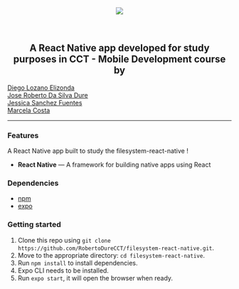 
<!-- <h1 align="center">Github Explorer</h1> -->
<div align="center"><img align="center" src="assets/logo.jpg" /></div>
<br />
<br />


<h2 align="center">A React Native app developed for study purposes in CCT - Mobile Development course by</h2>
<a href="https://github.com/diegoloza94/" >Diego Lozano Elizonda</a>
<br />
<a href="https://github.com/RobertoDureCCT/" >Jose Roberto Da Silva Dure</a>
<br />
<a href="https://github.com/JSancf/" >Jessica Sanchez Fuentes</a>
<br />
<a href="https://github.com/xmarcelax/" >Marcela Costa</a>

<hr />

### Features

A React Native app built to study the filesystem-react-native !

- **React Native** — A framework for building native apps using React

### Dependencies

- [npm](https://www.npmjs.com/)
- [expo](https://expo.io/)

### Getting started

1. Clone this repo using `git clone https://github.com/RobertoDureCCT/filesystem-react-native.git`.
2. Move to the appropriate directory: `cd filesystem-react-native`.<br />
3. Run `npm install` to install dependencies.<br />
4. Expo CLI needs to be installed.
5. Run `expo start`, it will open the browser when ready.
